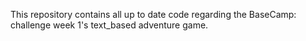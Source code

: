 This repository contains all up to date code regarding the BaseCamp: challenge week 1's text_based adventure game.
